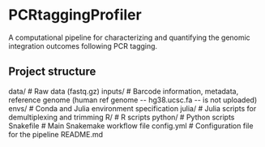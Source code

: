 # PCRtaggingProfiler

A computational pipeline for characterizing and quantifying the genomic integration outcomes following PCR tagging.

## Project structure
data/           # Raw data (fastq.gz)
inputs/         # Barcode information, metadata, reference genome (human ref genome -- hg38.ucsc.fa -- is not uploaded)
envs/           # Conda and Julia environment specification
julia/          # Julia scripts for demultiplexing and trimming
R/              # R scripts
python/         # Python scripts
Snakefile       # Main Snakemake workflow file
config.yml      # Configuration file for the pipeline
README.md
